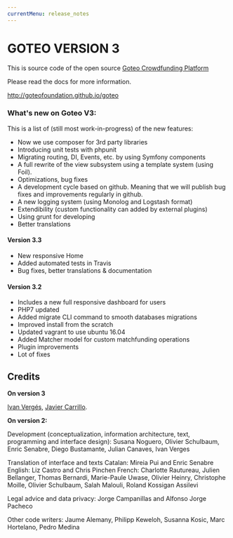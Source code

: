 ```yaml
---
currentMenu: release_notes
---
```

GOTEO VERSION 3
===============

This is source code of the open source [Goteo Crowdfunding Platform](http://goteo.org)

Please read the docs for more information.

http://goteofoundation.github.io/goteo

### What's new on Goteo V3:

This is a list of (still most work-in-progress) of the new features:

- Now we use composer for 3rd party libraries
- Introducing unit tests with phpunit
- Migrating routing, DI, Events, etc. by using Symfony components
- A full rewrite of the view subsystem using a template system (using Foil).
- Optimizations, bug fixes
- A development cycle based on github. Meaning that we will publish bug fixes and improvements regularly in github.
- A new logging system (using Monolog and Logstash format)
- Extendibility (custom functionality can added by external plugins)
- Using grunt for developing
- Better translations

#### Version 3.3

- New responsive Home
- Added automated tests in Travis
- Bug fixes, better translations & documentation

#### Version 3.2

- Includes a new full responsive dashboard for users
- PHP7 updated
- Added migrate CLI command to smooth databases migrations
- Improved install from the scratch
- Updated vagrant to use ubuntu 16.04
- Added Matcher model for custom matchfunding operations
- Plugin improvements
- Lot of fixes

## Credits

**On version 3**

[Ivan Vergés](http://github.com/microstudi), [Javier Carrillo](https://github.com/javicarrillo). 

**On version 2:**

Development (conceptualization, information architecture, text, programming and interface design): Susana Noguero, Olivier Schulbaum, Enric Senabre, Diego Bustamante, Julian Canaves, Ivan Verges

Translation of interface and texts Catalan: Mireia Pui and Enric Senabre English: Liz Castro and Chris Pinchen French: Charlotte Rautureau, Julien Bellanger, Thomas Bernardi, Marie-Paule Uwase, Olivier Heinry, Christophe Moille, Olivier Schulbaum, Salah Malouli, Roland Kossigan Assilevi

Legal advice and data privacy: Jorge Campanillas and Alfonso Jorge Pacheco

Other code writers: Jaume Alemany, Philipp Keweloh, Susanna Kosic, Marc Hortelano, Pedro Medina
